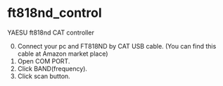 # ft818nd_control
YAESU ft818nd CAT controller

0. Connect your pc and FT818ND by CAT USB cable. (You can find this cable at Amazon market place)
1. Open COM PORT.
2. Click BAND(frequency).
3. Click scan button.


